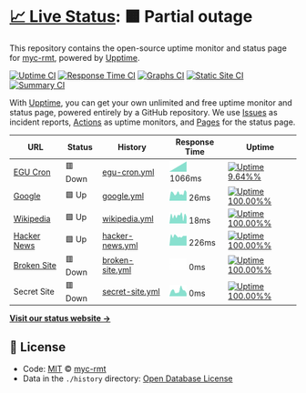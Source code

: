 # [📈 Live Status](https://myc-rmt.github.io/upptime): <!--live status--> **🟧 Partial outage**

This repository contains the open-source uptime monitor and status page for [myc-rmt](https://myc-rmt.github.io/upptime), powered by [Upptime](https://github.com/upptime/upptime).

[![Uptime CI](https://github.com/koj-co/upptime/workflows/Uptime%20CI/badge.svg)](https://github.com/koj-co/upptime/actions?query=workflow%3A%22Uptime+CI%22)
[![Response Time CI](https://github.com/koj-co/upptime/workflows/Response%20Time%20CI/badge.svg)](https://github.com/koj-co/upptime/actions?query=workflow%3A%22Response+Time+CI%22)
[![Graphs CI](https://github.com/koj-co/upptime/workflows/Graphs%20CI/badge.svg)](https://github.com/koj-co/upptime/actions?query=workflow%3A%22Graphs+CI%22)
[![Static Site CI](https://github.com/koj-co/upptime/workflows/Static%20Site%20CI/badge.svg)](https://github.com/koj-co/upptime/actions?query=workflow%3A%22Static+Site+CI%22)
[![Summary CI](https://github.com/koj-co/upptime/workflows/Summary%20CI/badge.svg)](https://github.com/koj-co/upptime/actions?query=workflow%3A%22Summary+CI%22)

With [Upptime](https://upptime.js.org), you can get your own unlimited and free uptime monitor and status page, powered entirely by a GitHub repository. We use [Issues](https://github.com/myc-rmt/upptime/issues) as incident reports, [Actions](https://github.com/myc-rmt/upptime/actions) as uptime monitors, and [Pages](https://myc-rmt.github.io/upptime) for the status page.

<!--start: status pages-->
<!-- This summary is generated by Upptime (https://github.com/upptime/upptime) -->
<!-- Do not edit this manually, your changes will be overwritten -->

| URL                                             | Status  | History                                                                                      | Response Time                                                                    | Uptime                                                                                                                                                                                                                  |
| ----------------------------------------------- | ------- | -------------------------------------------------------------------------------------------- | -------------------------------------------------------------------------------- | ----------------------------------------------------------------------------------------------------------------------------------------------------------------------------------------------------------------------- |
| [EGU Cron](https://my-egu.vercel.app/api/cron)  | 🟥 Down | [egu-cron.yml](https://github.com/myc-rmt/upptime/commits/master/history/egu-cron.yml)       | <img alt="Response time graph" src="./graphs/egu-cron.png" height="20"> 1066ms   | [![Uptime 9.64%%](https://img.shields.io/endpoint?url=https%3A%2F%2Fraw.githubusercontent.com%2Fmyc-rmt%2Fupptime%2Fmaster%2Fapi%2Fegu-cron%2Fuptime.json)](https://myc-rmt.github.io/upptime/history/egu-cron)         |
| [Google](https://www.google.com)                | 🟩 Up   | [google.yml](https://github.com/myc-rmt/upptime/commits/master/history/google.yml)           | <img alt="Response time graph" src="./graphs/google.png" height="20"> 26ms       | [![Uptime 100.00%%](https://img.shields.io/endpoint?url=https%3A%2F%2Fraw.githubusercontent.com%2Fmyc-rmt%2Fupptime%2Fmaster%2Fapi%2Fgoogle%2Fuptime.json)](https://myc-rmt.github.io/upptime/history/google)           |
| [Wikipedia](https://en.wikipedia.org)           | 🟩 Up   | [wikipedia.yml](https://github.com/myc-rmt/upptime/commits/master/history/wikipedia.yml)     | <img alt="Response time graph" src="./graphs/wikipedia.png" height="20"> 18ms    | [![Uptime 100.00%%](https://img.shields.io/endpoint?url=https%3A%2F%2Fraw.githubusercontent.com%2Fmyc-rmt%2Fupptime%2Fmaster%2Fapi%2Fwikipedia%2Fuptime.json)](https://myc-rmt.github.io/upptime/history/wikipedia)     |
| [Hacker News](https://news.ycombinator.com)     | 🟩 Up   | [hacker-news.yml](https://github.com/myc-rmt/upptime/commits/master/history/hacker-news.yml) | <img alt="Response time graph" src="./graphs/hacker-news.png" height="20"> 226ms | [![Uptime 100.00%%](https://img.shields.io/endpoint?url=https%3A%2F%2Fraw.githubusercontent.com%2Fmyc-rmt%2Fupptime%2Fmaster%2Fapi%2Fhacker-news%2Fuptime.json)](https://myc-rmt.github.io/upptime/history/hacker-news) |
| [Broken Site](https://thissitedoesnotexist.com) | 🟥 Down | [broken-site.yml](https://github.com/myc-rmt/upptime/commits/master/history/broken-site.yml) | <img alt="Response time graph" src="./graphs/broken-site.png" height="20"> 0ms   | [![Uptime 100.00%%](https://img.shields.io/endpoint?url=https%3A%2F%2Fraw.githubusercontent.com%2Fmyc-rmt%2Fupptime%2Fmaster%2Fapi%2Fbroken-site%2Fuptime.json)](https://myc-rmt.github.io/upptime/history/broken-site) |
| Secret Site                                     | 🟥 Down | [secret-site.yml](https://github.com/myc-rmt/upptime/commits/master/history/secret-site.yml) | <img alt="Response time graph" src="./graphs/secret-site.png" height="20"> 0ms   | [![Uptime 100.00%%](https://img.shields.io/endpoint?url=https%3A%2F%2Fraw.githubusercontent.com%2Fmyc-rmt%2Fupptime%2Fmaster%2Fapi%2Fsecret-site%2Fuptime.json)](https://myc-rmt.github.io/upptime/history/secret-site) |

<!--end: status pages-->

[**Visit our status website →**](https://myc-rmt.github.io/upptime)

## 📄 License

- Code: [MIT](./LICENSE) © [myc-rmt](https://myc-rmt.github.io/upptime)
- Data in the `./history` directory: [Open Database License](https://opendatacommons.org/licenses/odbl/1-0/)
